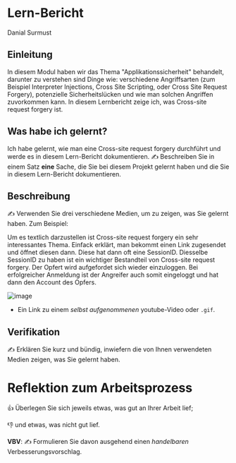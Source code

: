 # Lern-Bericht
Danial Surmust

## Einleitung

In diesem Modul haben wir das Thema "Applikationssicherheit" behandelt, darunter zu verstehen sind Dinge wie: verschiedene Angriffsarten (zum Beispiel Interpreter Injections, Cross Site Scripting, oder Cross Site Request Forgery), potenzielle Sicherheitslücken und wie man solchen Angriffen zuvorkommen kann. In diesem Lernbericht zeige ich, was Cross-site request forgery ist.

## Was habe ich gelernt?

Ich habe gelernt, wie man eine Cross-site request forgery durchführt und werde es in diesem Lern-Bericht dokumentieren.
✍️ Beschreiben Sie in einem Satz **eine** Sache, die Sie bei diesem Projekt gelernt haben und die Sie in diesem Lern-Bericht dokumentieren.

## Beschreibung


✍️ Verwenden Sie drei verschiedene Medien, um zu zeigen, was Sie gelernt haben. Zum Beispiel:

Um es textlich darzustellen ist Cross-site request forgery ein sehr interessantes Thema. Einfack erklärt, man bekommt einen Link zugesendet und öffnet diesen dann. Diese hat dann oft eine SessionID. Diesselbe SessionID zu haben ist ein wichtiger Bestandteil von Cross-site request forgery. Der Opfert wird aufgefordet sich wieder einzuloggen. Bei erfolgreicher Anmeldung ist der Angreifer auch somit eingeloggt und hat dann den Account des Opfers.

![image](https://user-images.githubusercontent.com/112334791/207864385-cdd8b6af-629b-4619-83de-537da09f5f0b.png)

* Ein Link zu einem *selbst aufgenommenen* youtube-Video oder `.gif`.

## Verifikation

✍️ Erklären Sie kurz und bündig, inwiefern die von Ihnen verwendeten Medien zeigen, was Sie gelernt haben.

# Reflektion zum Arbeitsprozess

👍 Überlegen Sie sich jeweils etwas, was gut an Ihrer Arbeit lief; 

👎 und etwas, was nicht gut lief.

**VBV**: ✍️ Formulieren Sie davon ausgehend einen *handelbaren* Verbesserungsvorschlag.
